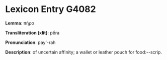 # Lexicon Entry G4082

**Lemma**: πήρα

**Transliteration (xlit)**: pḗra

**Pronunciation**: pay'-rah

**Description**:
of uncertain affinity; a wallet or leather pouch for food:--scrip.
